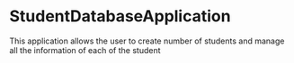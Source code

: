 # StudentDatabaseApplication
This application allows the user to create number of students and manage all the information of each of the student
